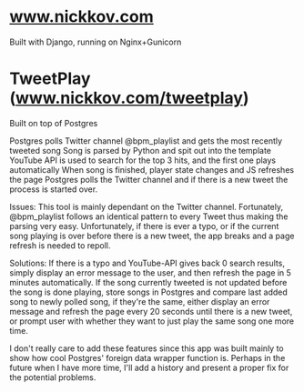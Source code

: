 www.nickkov.com
=======

Built with Django, running on Nginx+Gunicorn 


TweetPlay (www.nickkov.com/tweetplay)
=======
Built on top of Postgres

Postgres polls Twitter channel @bpm_playlist and gets the most recently tweeted song
Song is parsed by Python and spit out into the template
YouTube API is used to search for the top 3 hits, and the first one plays automatically
When song is finished, player state changes and JS refreshes the page
Postgres polls the Twitter channel and if there is a new tweet the process is started over.

Issues:
This tool is mainly dependant on the Twitter channel. Fortunately, @bpm_playlist follows an
identical pattern to every Tweet thus making the parsing very easy.
Unfortunately, if there is ever a typo, or if the current song playing is over before there is a 
new tweet, the app breaks and a page refresh is needed to repoll.

Solutions:
If there is a typo and YouTube-API gives back 0 search results, simply display an error message to 
the user, and then refresh the page in 5 minutes automatically.
If the song currently tweeted is not updated before the song is done playing, store songs in Postgres
and compare last added song to newly polled song, if they're the same, either display an error message
and refresh the page every 20 seconds until there is a new tweet, or prompt user with whether they want
to just play the same song one more time.

I don't really care to add these features since this app was built mainly to show how cool Postgres' 
foreign data wrapper function is. Perhaps in the future when I have more time, I'll add a history and present
a proper fix for the potential problems.  

